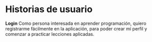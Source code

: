 # Historias de usuario


**Login**
Como persona interesada en aprender programación,
quiero registrarme fácilmente en la aplicación,
para poder crear mi perfil y comenzar a practicar lecciones aplicadas.